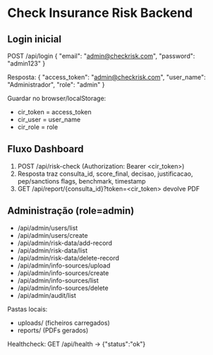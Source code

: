 # Check Insurance Risk Backend

## Login inicial
POST /api/login
{
  "email": "admin@checkrisk.com",
  "password": "admin123"
}

Resposta:
{
  "access_token": "admin@checkrisk.com",
  "user_name": "Administrador",
  "role": "admin"
}

Guardar no browser/localStorage:
- cir_token = access_token
- cir_user = user_name
- cir_role = role

## Fluxo Dashboard
1. POST /api/risk-check  (Authorization: Bearer <cir_token>)
2. Resposta traz consulta_id, score_final, decisao, justificacao, pep/sanctions flags, benchmark, timestamp
3. GET /api/report/{consulta_id}?token=<cir_token> devolve PDF

## Administração (role=admin)
- /api/admin/users/list
- /api/admin/users/create
- /api/admin/risk-data/add-record
- /api/admin/risk-data/list
- /api/admin/risk-data/delete-record
- /api/admin/info-sources/upload
- /api/admin/info-sources/create
- /api/admin/info-sources/list
- /api/admin/info-sources/delete
- /api/admin/audit/list

Pastas locais:
- uploads/  (ficheiros carregados)
- reports/  (PDFs gerados)

Healthcheck:
GET /api/health -> {"status":"ok"}
